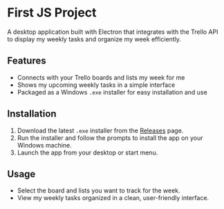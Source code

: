 # First JS Project

A desktop application built with Electron that integrates with the Trello API to display my weekly tasks and organize my week efficiently.

## Features

- Connects with your Trello boards and lists my week for me
- Shows my upcoming weekly tasks in a simple interface  
- Packaged as a Windows `.exe` installer for easy installation and use  

## Installation

1. Download the latest `.exe` installer from the [Releases](#) page.  
2. Run the installer and follow the prompts to install the app on your Windows machine.  
3. Launch the app from your desktop or start menu.

## Usage

- Select the board and lists you want to track for the week.  
- View my weekly tasks organized in a clean, user-friendly interface.
